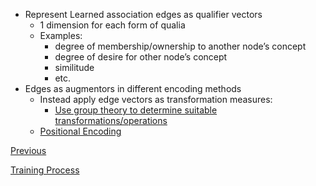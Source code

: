 - Represent Learned association edges as qualifier vectors
	- 1 dimension for each form of qualia
	- Examples:
		- degree of membership/ownership to another node’s concept
		- degree of desire for other node’s concept
		- similitude
		- etc.
- Edges as augmentors in different encoding methods
	- Instead apply edge vectors as transformation measures:
		- [Use group theory to determine suitable transformations/operations](Group-Theory-Approach)
	- [Positional Encoding](Positional-Encoding)

[Previous](Embedding-Text-as-Ontology-Subgraph-Activations)

[Training Process](Edge-Regression-Process.md)